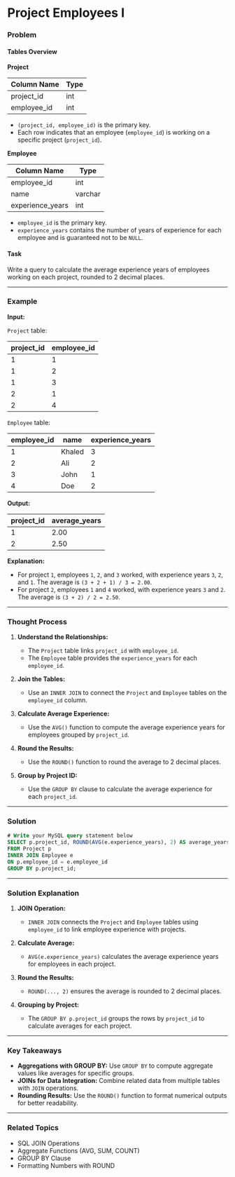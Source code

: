 # Project Employees I

### Problem

#### Tables Overview

**Project**

| Column Name  | Type |
|--------------|------|
| project_id   | int  |
| employee_id  | int  |

- `(project_id, employee_id)` is the primary key.
- Each row indicates that an employee (`employee_id`) is working on a specific project (`project_id`).

**Employee**

| Column Name      | Type    |
|------------------|---------|
| employee_id      | int     |
| name             | varchar |
| experience_years | int     |

- `employee_id` is the primary key.
- `experience_years` contains the number of years of experience for each employee and is guaranteed not to be `NULL`.

#### Task
Write a query to calculate the average experience years of employees working on each project, rounded to 2 decimal places.

---

### Example

**Input:**

`Project` table:

| project_id | employee_id |
|------------|-------------|
| 1          | 1           |
| 1          | 2           |
| 1          | 3           |
| 2          | 1           |
| 2          | 4           |

`Employee` table:

| employee_id | name   | experience_years |
|-------------|--------|------------------|
| 1           | Khaled | 3                |
| 2           | Ali    | 2                |
| 3           | John   | 1                |
| 4           | Doe    | 2                |

**Output:**

| project_id | average_years |
|------------|---------------|
| 1          | 2.00          |
| 2          | 2.50          |

**Explanation:**
- For project `1`, employees `1`, `2`, and `3` worked, with experience years `3`, `2`, and `1`. The average is `(3 + 2 + 1) / 3 = 2.00`.
- For project `2`, employees `1` and `4` worked, with experience years `3` and `2`. The average is `(3 + 2) / 2 = 2.50`.

---

### Thought Process

1. **Understand the Relationships:**
   - The `Project` table links `project_id` with `employee_id`.
   - The `Employee` table provides the `experience_years` for each `employee_id`.

2. **Join the Tables:**
   - Use an `INNER JOIN` to connect the `Project` and `Employee` tables on the `employee_id` column.

3. **Calculate Average Experience:**
   - Use the `AVG()` function to compute the average experience years for employees grouped by `project_id`.

4. **Round the Results:**
   - Use the `ROUND()` function to round the average to 2 decimal places.

5. **Group by Project ID:**
   - Use the `GROUP BY` clause to calculate the average experience for each `project_id`.

---

### Solution

```sql
# Write your MySQL query statement below
SELECT p.project_id, ROUND(AVG(e.experience_years), 2) AS average_years
FROM Project p
INNER JOIN Employee e 
ON p.employee_id = e.employee_id
GROUP BY p.project_id;
```

---

### Solution Explanation

1. **JOIN Operation:**
   - `INNER JOIN` connects the `Project` and `Employee` tables using `employee_id` to link employee experience with projects.

2. **Calculate Average:**
   - `AVG(e.experience_years)` calculates the average experience years for employees in each project.

3. **Round the Results:**
   - `ROUND(..., 2)` ensures the average is rounded to 2 decimal places.

4. **Grouping by Project:**
   - The `GROUP BY p.project_id` groups the rows by `project_id` to calculate averages for each project.

---

### Key Takeaways

- **Aggregations with GROUP BY:** Use `GROUP BY` to compute aggregate values like averages for specific groups.
- **JOINs for Data Integration:** Combine related data from multiple tables with `JOIN` operations.
- **Rounding Results:** Use the `ROUND()` function to format numerical outputs for better readability.

---

### Related Topics
- SQL JOIN Operations
- Aggregate Functions (AVG, SUM, COUNT)
- GROUP BY Clause
- Formatting Numbers with ROUND
